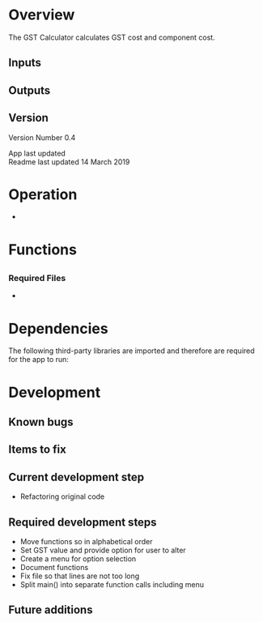 # Overview

The GST Calculator calculates GST cost and component cost.

## Inputs

<TBC>

## Outputs

<TBC>

## Version

Version Number 0.4

App last updated <TBC>  
Readme last updated 14 March 2019

# Operation

- <TBC>

# Functions

## <TBC>

<TBC>

### Required Files

- <TBC>

<TBC>

# Dependencies

The following third-party libraries are imported and therefore are required for
the app to run:

<TBC>

# Development

## Known bugs

## Items to fix

## Current development step

- Refactoring original code

## Required development steps

- Move functions so in alphabetical order
- Set GST value and provide option for user to alter
- Create a menu for option selection
- Document functions
- Fix file so that lines are not too long
- Split main() into separate function calls including menu


## Future additions

<TBC>